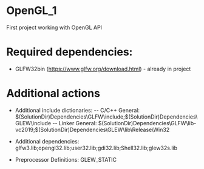 # OpenGL_1
First project working with OpenGL API

# Required dependencies:
- GLFW32bin (https://www.glfw.org/download.html) - already in project

# Additional actions
- Additional include dictionaries:
-- C/C++ General: $(SolutionDir)Dependencies\GLFW\include;$(SolutionDir)Dependencies\GLEW\include
-- Linker General: $(SolutionDir)Dependencies\GLFW\lib-vc2019;$(SolutionDir)Dependencies\GLEW\lib\Release\Win32

- Additional dependencies: glfw3.lib;opengl32.lib;user32.lib;gdi32.lib;Shell32.lib;glew32s.lib
- Preprocessor Definitions: GLEW_STATIC
